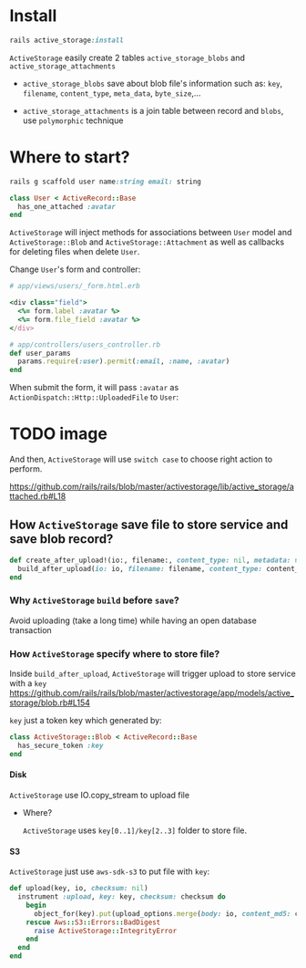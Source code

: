 # Install
```ruby
rails active_storage:install
```
`ActiveStorage` easily create 2 tables `active_storage_blobs` and `active_storage_attachments`

- `active_storage_blobs` save about blob file's information such as: `key`, `filename`, `content_type`, `meta_data`, `byte_size`,...

- `active_storage_attachments` is a join table between record and `blobs`, use `polymorphic` technique

# Where to start?
```ruby
rails g scaffold user name:string email: string
```

```ruby
class User < ActiveRecord::Base
  has_one_attached :avatar
end
```

`ActiveStorage` will inject methods for associations between `User` model and `ActiveStorage::Blob` and `ActiveStorage::Attachment` as well as callbacks for deleting files when delete `User`.

Change `User`'s form and controller:

```ruby
# app/views/users/_form.html.erb

<div class="field">
  <%= form.label :avatar %>
  <%= form.file_field :avatar %>
</div>

```
```ruby
# app/controllers/users_controller.rb
def user_params
  params.require(:user).permit(:email, :name, :avatar)
end
```

When submit the form, it will pass `:avatar` as `ActionDispatch::Http::UploadedFile` to `User`:

# TODO image
And then, `ActiveStorage` will use `switch case` to choose right action to perform.

https://github.com/rails/rails/blob/master/activestorage/lib/active_storage/attached.rb#L18

## How `ActiveStorage` save file to store service and save blob record?

```ruby
def create_after_upload!(io:, filename:, content_type: nil, metadata: nil, identify: true)
  build_after_upload(io: io, filename: filename, content_type: content_type, metadata: metadata, identify: identify).tap(&:save!)
end
```

### Why `ActiveStorage` `build` before `save`?
Avoid uploading (take a long time) while having an open database transaction

### How `ActiveStorage` specify where to store file?
Inside `build_after_upload`, `ActiveStorage` will trigger upload to store service with a `key`
https://github.com/rails/rails/blob/master/activestorage/app/models/active_storage/blob.rb#L154

`key` just a token key which generated by:

```ruby
class ActiveStorage::Blob < ActiveRecord::Base
  has_secure_token :key
end
```

#### Disk
`ActiveStorage` use IO.copy_stream to upload file
- Where?

  `ActiveStorage` uses `key[0..1]/key[2..3]` folder to store file.

#### S3
`ActiveStorage` just use `aws-sdk-s3` to put file with `key`:

```ruby
def upload(key, io, checksum: nil)
  instrument :upload, key: key, checksum: checksum do
    begin
      object_for(key).put(upload_options.merge(body: io, content_md5: checksum))
    rescue Aws::S3::Errors::BadDigest
      raise ActiveStorage::IntegrityError
    end
  end
end
```
